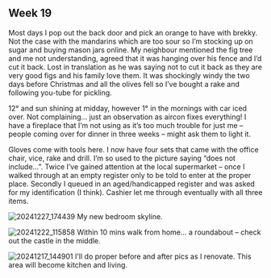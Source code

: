 ## Week 19
Most days I pop out the back door and pick an orange to have with brekky. Not the case with the mandarins which are too sour so I’m stocking up on sugar and buying mason jars online. My neighbour mentioned the fig tree and me not understanding, agreed that it was hanging over his fence and I’d cut it back. Lost in translation as he was saying not to cut it back as they are very good figs and his family love them. It was shockingly windy the two days before Christmas and all the olives fell so I’ve bought a rake and following you-tube for pickling.

12° and sun shining at midday, however 1° in the mornings with car iced over. Not complaining… just an observation as aircon fixes everything! I have a fireplace that I’m not using as it’s too much trouble for just me – people coming over for dinner in three weeks – might  ask them to light it.

Gloves come with tools here. I now have four sets that came with the office chair, vice, rake and drill. I’m so used to the picture saying “does not include…”. Twice I’ve gained attention at the local supermarket – once I walked through at an empty register only to be told to enter at the proper place. Secondly I queued in an aged/handicapped register and was asked for my identification (I think). Cashier let me through eventually with all three items.

![20241227_174439](https://github.com/user-attachments/assets/86e6e0cc-fb06-4af1-9e18-bd10574fe5da)
My new bedroom skyline.

![20241222_115858](https://github.com/user-attachments/assets/97406937-5e71-4546-9f65-adbf33ce5018)
Within 10 mins walk from home... a roundabout – check out the castle in the middle.

![20241217_144901](https://github.com/user-attachments/assets/e56a1a8d-d3bf-4cf3-a986-4cbac2368d3b)
I'll do proper before and after pics as I renovate. This area will become kitchen and living.
